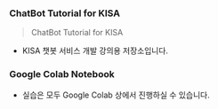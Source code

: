### ChatBot Tutorial for KISA

> ChatBot Tutorial for KISA
* KISA 챗봇 서비스 개발 강의용 저장소입니다.

### Google Colab Notebook

* 실습은 모두 Google Colab 상에서 진행하실 수 있습니다.
